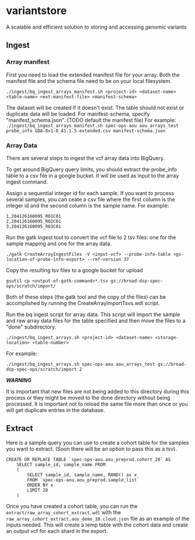 # variantstore
A scalable and efficient solution to storing and accessing genomic variants

## Ingest
### Array manifest
First you need to load the extended manifest file for your array. Both the manifest file and the schema file need to be on your local filesystem.

`./ingest/bq_ingest_arrays_manifest.sh <project-id> <dataset-name> <table-name> <ext-manifest-file> <manifest-schema>`

The dataset will be created if it doesn't exist. The table should not exist or duplicate data will be loaded. For manifest-schema, specify "manifest_schema.json". (TODO default the manifest file) For example: `./ingest/bq_ingest_arrays_manifest.sh spec-ops-aou aou_arrays_test probe_info GDA-8v1-0_A1.1.5.extended.csv manifest-schema.json`

### Array Data
There are several steps to ingest the vcf array data into BigQuery.

To get around BigQuery query limits, you should extract the probe_info table to a csv file in a google bucket. It will be used as input to the array ingest command.


Assign a sequential integer id for each sample. If you want to process several samples, you can ceate a csv file where the first column is the integer id and the second column is the sample name. For example:

	1,204126160095_R01C01
	2,204126160095_R02C01
	3,204126160095_R03C01

Run the gatk ingest tool to convert the vcf file to 2 tsv files: one for the sample mapping and one for the array data. 

	./gatk CreateArrayIngestFiles -V <input-vcf> --probe-info-table <gs-location-of-probe-info-export> --ref-version 37

Copy the resulting tsv files to a google bucket for upload 

	gsutil cp <output-of-gatk-command>*.tsv gs://broad-dsp-spec-ops/scratch/import/

Both of these steps (the gatk tool and the copy of the files) can be accomplished by running the CreateArrayImportTsvs.wdl script.

Run the bq ingest script for array data. This script will import the sample and raw array data files for the table specified and then move the files to a "done" subdirectory.

	./ingest/bq_ingest_arrays.sh <project-id> <dataset-name> <storage-location> <table-number>
	
For example:

	./ingest/bq_ingest_arrays.sh spec-ops-aou aou_arrays_test gs://broad-dsp-spec-ops/scratch/import 2

_**WARNING**_ 

It is important that new files are not being added to this directory during this process or they might be moved to the done directory without being processed. It is important not to reload the same file more than once or you will get duplicate entries in the database. 


## Extract

Here is a sample query you can use to create a cohort table for the samples you want to extract. (Soon there will be an option to pass this as a tsv).

	CREATE OR REPLACE TABLE `spec-ops-aou.aou_preprod.cohort_20` AS
		SELECT sample_id, sample_name FROM
		(
  			SELECT sample_id, sample_name, RAND() as x
  			FROM `spec-ops-aou.aou_preprod.sample_list`
  			ORDER BY x
  			LIMIT 20
		)
		
Once you have created a cohort table, you can run the `extract/raw_array_cohort_extract.wdl` with the `raw_array_cohort_extract.aou_demo_10.cloud.json` file as an example of the inputs needed. This will create a temp table with the cohort data and create an output vcf for each shard in the export.
